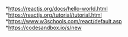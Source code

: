 *https://reactjs.org/docs/hello-world.html
*https://reactjs.org/tutorial/tutorial.html
*https://www.w3schools.com/react/default.asp
*https://codesandbox.io/s/new

